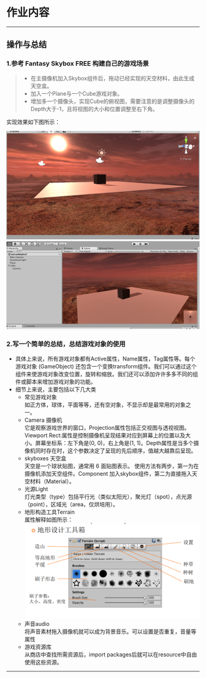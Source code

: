 # 作业内容

------
## 操作与总结
### 1.参考 Fantasy Skybox FREE 构建自己的游戏场景
>* 在主摄像机加入Skybox组件后，拖动已经实现的天空材料，由此生成天空盒。
>* 加入一个Plane与一个Cube游戏对象。
>* 增加多一个摄像头，实现Cube的俯视图，需要注意的是调整摄像头的Depth大于-1，且将视图的大小和位置调整至右下角。

实现效果如下图所示：

![show1](https://github.com/dick20/3d-learning/blob/master/homework3/image/图片1.png)
![show2](https://github.com/dick20/3d-learning/blob/master/homework3/image/图片2.png)

### 2.写一个简单的总结，总结游戏对象的使用
+ 具体上来说，所有游戏对象都有Active属性，Name属性，Tag属性等。每个游戏对象 (GameObject) 还包含一个变换transform组件。我们可以通过这个组件来使游戏对象改变位置，旋转和缩放。我们还可以添加许许多多不同的组件或脚本来增加游戏对象的功能。
+ 细节上来说，主要包括以下几大类
  + 常见游戏对象<br />
如正方体，球体，平面等等，还有空对象，不显示却是最常用的对象之一。
  + Camera 摄像机<br />
它是观察游戏世界的窗口，Projection属性包括正交视图与透视视图。Viewport Rect:属性是控制摄像机呈现结果对应到屏幕上的位置以及大小。屏幕坐标系：左下角是(0, 0)，右上角是(1, 1)。Depth属性是当多个摄像机同时存在时，这个参数决定了呈现的先后顺序，值越大越靠后呈现。
  + skyboxes 天空盒<br />
天空是一个球状贴图，通常用 6 面贴图表示。
使用方法有两步，第一为在摄像机添加天空组件。Component 加入skybox组件，第二为直接拖入天空材料（Material）。
  + 光源Light<br />
灯光类型（type）包括平行光（类似太阳光），聚光灯（spot），点光源（point），区域光（area，仅烘培用）。
  + 地形构造工具Terrain<br />
属性解释如图所示：
![show3](https://github.com/dick20/3d-learning/blob/master/homework3/image/图片3.png)
  + 声音audio<br />
将声音素材拖入摄像机就可以成为背景音乐。可以设置是否重复，音量等属性
  + 游戏资源库<br />
从商店中查找所需资源后，import packages后就可以在resource中自由使用这些资源。

---
